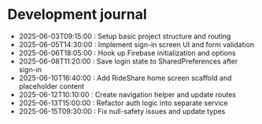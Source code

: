 ﻿# Development journal
- 2025-06-03T09:15:00 : Setup basic project structure and routing
- 2025-06-05T14:30:00 : Implement sign-in screen UI and form validation
- 2025-06-06T18:05:00 : Hook up Firebase initialization and options
- 2025-06-08T11:20:00 : Save login state to SharedPreferences after sign-in
- 2025-06-10T16:40:00 : Add RideShare home screen scaffold and placeholder content
- 2025-06-12T10:10:00 : Create navigation helper and update routes
- 2025-06-13T15:00:00 : Refactor auth logic into separate service
- 2025-06-15T09:30:00 : Fix null-safety issues and update types
